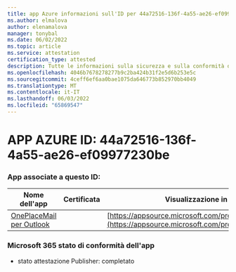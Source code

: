 ```yaml
---
title: app Azure informazioni sull'ID per 44a72516-136f-4a55-ae26-ef09977230be
ms.author: elmalova
author: elenamalova
manager: tonybal
ms.date: 06/02/2022
ms.topic: article
ms.service: attestation
certification_type: attested
description: Tutte le informazioni sulla sicurezza e sulla conformità disponibili per 44a72516-136f-4a55-ae26-ef09977230be.
ms.openlocfilehash: 4046b7678278277b9c2ba424b31f2e5d6b253e5c
ms.sourcegitcommit: 4ceff6ef6aa0bae1075da646773b852970bb4049
ms.translationtype: MT
ms.contentlocale: it-IT
ms.lasthandoff: 06/03/2022
ms.locfileid: "65869547"
---
```

# <a name="azure-app-id-44a72516-136f-4a55-ae26-ef09977230be"></a>APP AZURE ID: 44a72516-136f-4a55-ae26-ef09977230be


### <a name="apps-associated-with-this-id"></a>App associate a questo ID:
| **Nome dell'app** | **Certificata** | **Visualizzazione in AppSource** |
|--------------|---------------|-----------------------|
| [OnePlaceMail per Outlook](../forward/WA104380723.md) |  | [https://appsource.microsoft.com/product/office/WA104380723](https://appsource.microsoft.com/product/office/WA104380723) |

### <a name="microsoft-365-app-compliance-status"></a>Microsoft 365 stato di conformità dell'app
- stato attestazione Publisher: completato

